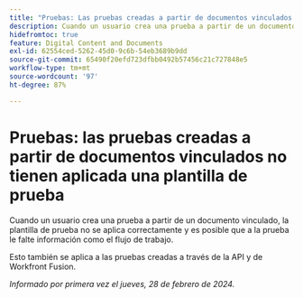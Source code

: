 ```yaml
---
title: "Pruebas: Las pruebas creadas a partir de documentos vinculados no tienen aplicada una plantilla de prueba"
description: Cuando un usuario crea una prueba a partir de un documento vinculado, la plantilla de prueba no se aplica correctamente y es posible que a la prueba le falte información como el flujo de trabajo.
hidefromtoc: true
feature: Digital Content and Documents
exl-id: 62554ced-5262-45d0-9c6b-54eb3689b9dd
source-git-commit: 65490f20efd723dfbb0492b57456c21c727848e5
workflow-type: tm+mt
source-wordcount: '97'
ht-degree: 87%

---
```


# Pruebas: las pruebas creadas a partir de documentos vinculados no tienen aplicada una plantilla de prueba

<!--On WF, WFF, WFP TOCs-->

<!--

>[!NOTE]
>
>This issue was fixed on March 14, 2024.

-->

Cuando un usuario crea una prueba a partir de un documento vinculado, la plantilla de prueba no se aplica correctamente y es posible que a la prueba le falte información como el flujo de trabajo.

Esto también se aplica a las pruebas creadas a través de la API y de Workfront Fusion.

_Informado por primera vez el jueves, 28 de febrero de 2024._
